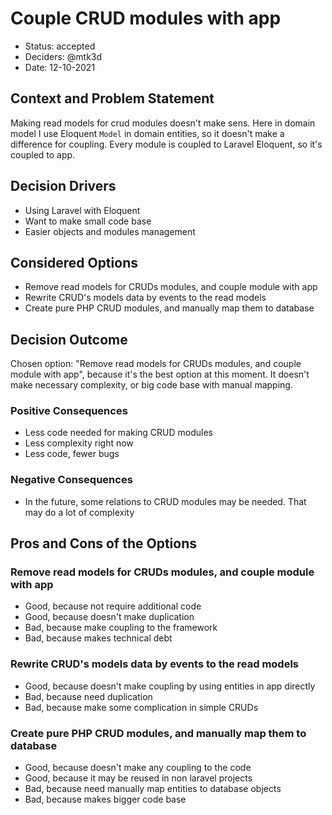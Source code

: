 # Couple CRUD modules with app

* Status: accepted <!-- optional -->
* Deciders: @mtk3d <!-- optional -->
* Date: 12-10-2021 <!-- optional -->

## Context and Problem Statement

Making read models for crud modules doesn't make sens.
Here in domain model I use Eloquent `Model` in domain entities, so
it doesn't make a difference for coupling. Every module is coupled
to Laravel Eloquent, so it's coupled to app.

## Decision Drivers <!-- optional -->

* Using Laravel with Eloquent
* Want to make small code base
* Easier objects and modules management

## Considered Options

* Remove read models for CRUDs modules, and couple module with app
* Rewrite CRUD's models data by events to the read models
* Create pure PHP CRUD modules, and manually map them to database

## Decision Outcome

Chosen option: "Remove read models for CRUDs modules, and couple module with app", because it's
the best option at this moment. It doesn't make necessary complexity, or big code base
with manual mapping.

### Positive Consequences <!-- optional -->

* Less code needed for making CRUD modules
* Less complexity right now
* Less code, fewer bugs

### Negative Consequences <!-- optional -->

* In the future, some relations to CRUD modules may be needed. That may do a lot of complexity

## Pros and Cons of the Options <!-- optional -->

### Remove read models for CRUDs modules, and couple module with app

* Good, because not require additional code
* Good, because doesn't make duplication
* Bad, because make coupling to the framework
* Bad, because makes technical debt

### Rewrite CRUD's models data by events to the read models

* Good, because doesn't make coupling by using entities in app directly
* Bad, because need duplication
* Bad, because make some complication in simple CRUDs

### Create pure PHP CRUD modules, and manually map them to database

* Good, because doesn't make any coupling to the code
* Good, because it may be reused in non laravel projects
* Bad, because need manually map entities to database objects
* Bad, because makes bigger code base
